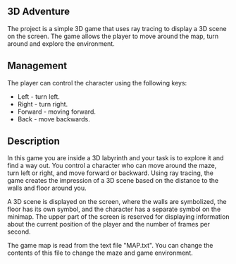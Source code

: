 ## 3D Adventure

The project is a simple 3D game that uses ray tracing to display a 3D scene on the screen. The game allows the player to move around the map, turn around and explore the environment.

## Management

The player can control the character using the following keys:

- Left - turn left.
- Right - turn right.
- Forward - moving forward.
- Back - move backwards.

## Description

In this game you are inside a 3D labyrinth and your task is to explore it and find a way out. You control a character who can move around the maze, turn left or right, and move forward or backward. Using ray tracing, the game creates the impression of a 3D scene based on the distance to the walls and floor around you.

A 3D scene is displayed on the screen, where the walls are symbolized, the floor has its own symbol, and the character has a separate symbol on the minimap. The upper part of the screen is reserved for displaying information about the current position of the player and the number of frames per second.

The game map is read from the text file "MAP.txt". You can change the contents of this file to change the maze and game environment.